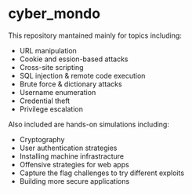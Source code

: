 # cyber_mondo
This repository mantained mainly for topics including:
- URL manipulation
- Cookie and ession-based attacks
- Cross-site scripting
- SQL injection & remote code execution
- Brute force & dictionary attacks
- Username enumeration
- Credential theft
- Privilege escalation

Also included are hands-on simulations including:
- Cryptography
- User authentication strategies
- Installing machine infrastracture
- Offensive strategies for web apps
- Capture the flag challenges to try different exploits
- Building more secure applications
